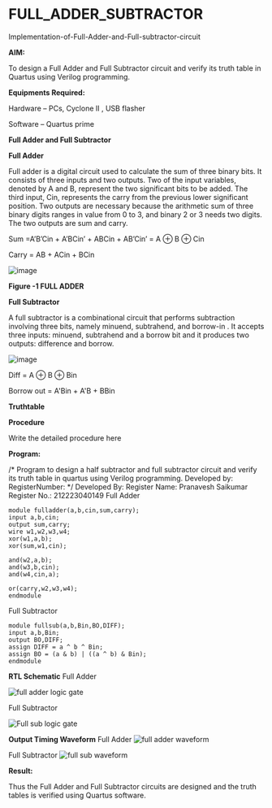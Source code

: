 # FULL_ADDER_SUBTRACTOR

Implementation-of-Full-Adder-and-Full-subtractor-circuit

**AIM:**

To design a Full Adder and Full Subtractor circuit and verify its truth table in Quartus using Verilog programming.

**Equipments Required:**

Hardware – PCs, Cyclone II , USB flasher

Software – Quartus prime

**Full Adder and Full Subtractor**

**Full Adder**

Full adder is a digital circuit used to calculate the sum of three binary bits. It consists of three inputs and two outputs. Two of the input variables, denoted by A and B, represent the two significant bits to be added. The third input, Cin, represents the carry from the previous lower significant position. Two outputs are necessary because the arithmetic sum of three binary digits ranges in value from 0 to 3, and binary 2 or 3 needs two digits. The two outputs are sum and carry.

Sum =A’B’Cin + A’BCin’ + ABCin + AB’Cin’ = A ⊕ B ⊕ Cin 

Carry = AB + ACin + BCin

![image](https://github.com/naavaneetha/FULL_ADDER_SUBTRACTOR/assets/154305477/0f30ba51-5ffb-4198-845f-18e054f675e7)

**Figure -1 FULL ADDER**

**Full Subtractor**

A full subtractor is a combinational circuit that performs subtraction involving three bits, namely minuend, subtrahend, and borrow-in . It accepts three inputs: minuend, subtrahend and a borrow bit and it produces two outputs: difference and borrow.

![image](https://github.com/naavaneetha/FULL_ADDER_SUBTRACTOR/assets/154305477/02b24f51-ab51-4304-9ad6-7b81ffc1ead5)

Diff = A ⊕ B ⊕ Bin 

Borrow out = A'Bin + A'B + BBin

**Truthtable**

**Procedure**

Write the detailed procedure here

**Program:**

/* Program to design a half subtractor and full subtractor circuit and verify its truth table in quartus using Verilog programming. Developed by: RegisterNumber:
*/
Developed By:
Register Name: Pranavesh Saikumar
Register No.: 212223040149
Full Adder
```
module fulladder(a,b,cin,sum,carry);
input a,b,cin;
output sum,carry;
wire w1,w2,w3,w4;       
xor(w1,a,b);
xor(sum,w1,cin);        

and(w2,a,b);
and(w3,b,cin);
and(w4,cin,a);

or(carry,w2,w3,w4);
endmodule
```
Full Subtractor
```
module fullsub(a,b,Bin,BO,DIFF);
input a,b,Bin;
output BO,DIFF;
assign DIFF = a ^ b ^ Bin;
assign BO = (a & b) | ((a ^ b) & Bin);
endmodule
```
**RTL Schematic**
Full Adder

![full adder logic gate](https://github.com/PranaveshSaikumar/FULL_ADDER_SUBTRACTOR/assets/151001393/30274673-8b73-48dd-a07f-ea8825b0273f)

Full Subtractor

![Full sub logic gate](https://github.com/PranaveshSaikumar/FULL_ADDER_SUBTRACTOR/assets/151001393/9ab5cc38-b753-48c6-ada0-a41c1df85e5d)


**Output Timing Waveform**
Full Adder
![full adder waveform](https://github.com/PranaveshSaikumar/FULL_ADDER_SUBTRACTOR/assets/151001393/d78d447b-c0b5-49bb-8756-4d1b6f85d48c)

Full Subtractor
![full sub waveform](https://github.com/PranaveshSaikumar/FULL_ADDER_SUBTRACTOR/assets/151001393/10dddfb1-205e-48af-8729-71eb215ca2b2)


**Result:**

Thus the Full Adder and Full Subtractor circuits are designed and the truth tables is verified using Quartus software.



